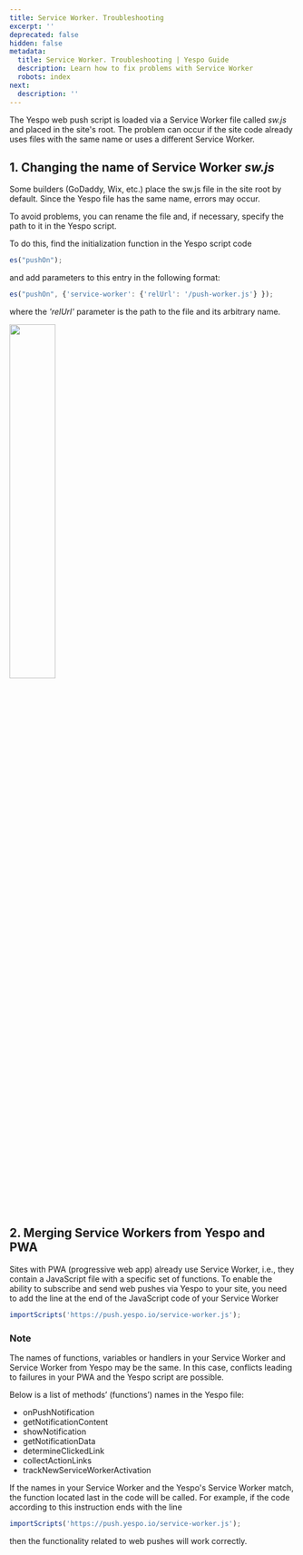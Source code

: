 ```yaml
---
title: Service Worker. Troubleshooting
excerpt: ''
deprecated: false
hidden: false
metadata:
  title: Service Worker. Troubleshooting | Yespo Guide
  description: Learn how to fix problems with Service Worker
  robots: index
next:
  description: ''
---
```

The Yespo web push script is loaded via a Service Worker file called *sw\.js* and placed in the site's root. The problem can occur if the site code already uses files with the same name or uses a different Service Worker.

## 1\. Changing the name of Service Worker *sw\.js*

Some builders (GoDaddy, Wix, etc.) place the sw\.js file in the site root by default. Since the Yespo file has the same name, errors may occur.

To avoid problems, you can rename the file and, if necessary, specify the path to it in the Yespo script.

To do this, find the initialization function in the Yespo script code

```javascript
es("pushOn");
```

and add parameters to this entry in the following format:

```javascript
es("pushOn", {'service-worker': {'relUrl': '/push-worker.js'} });
```

where the *'relUrl'* parameter is the path to the file and its arbitrary name.

<Image align="center" width="40% " src="https://files.readme.io/cb40e9f98d110d1433b94a9c2fa59f701db7e62580abb14cf62eda68f6d5c033-add-parameters.webp" />

## 2\. Merging Service Workers from Yespo and PWA

Sites with PWA (progressive web app) already use Service Worker, i.e., they contain a JavaScript file with a specific set of functions. To enable the ability to subscribe and send web pushes via Yespo to your site, you need to add the line at the end of the JavaScript code of your Service Worker

```javascript
importScripts('https://push.yespo.io/service-worker.js');
```

### Note

The names of functions, variables or handlers in your Service Worker and Service Worker from Yespo may be the same. In this case, conflicts leading to failures in your PWA and the Yespo script are possible.

Below is a list of methods’ (functions’) names in the Yespo file:

* onPushNotification
* getNotificationContent
* showNotification
* getNotificationData
* determineClickedLink
* collectActionLinks
* trackNewServiceWorkerActivation

If the names in your Service Worker and the Yespo's Service Worker match, the function located last in the code will be called. For example, if the code according to this instruction ends with the line

```javascript
importScripts('https://push.yespo.io/service-worker.js');
```

then the functionality related to web pushes will work correctly.
